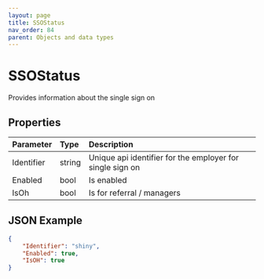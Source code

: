 ```yaml
---
layout: page
title: SSOStatus
nav_order: 84
parent: Objects and data types
---
```


# SSOStatus

Provides information about the single sign on

## Properties

| Parameter | Type   | Description                                                 |
|:----------|:-------|:------------------------------------------------------------|
| Identifier | string | Unique api identifier for the employer for single sign on |
| Enabled | bool | Is enabled |
| IsOh | bool | Is for referral / managers |

## JSON Example

```json
{
    "Identifier": "shiny",
    "Enabled": true,
    "IsOH": true
}
```
